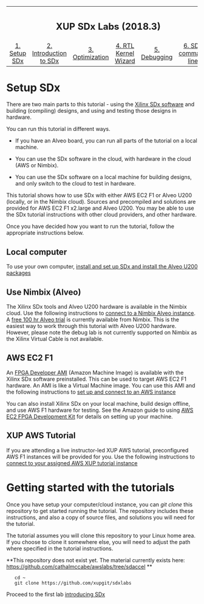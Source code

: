 <table style="width:100%">
  <tr>
    <th width="100%" colspan=6><h2>XUP SDx Labs (2018.3)</h2></th>
  </tr>
  <tr>
    <td align="center"><a href="setup_sdx.md">1. Setup SDx</a></td>
    <td align="center"><a href="sdx_introduction.md">2. Introduction to SDx</a></td>
    <td align="center"><a href="Optimization_lab.md">3. Optimization</a></td>
    <td align="center"><a href="rtl_kernel_wizard_lab.md">4. RTL Kernel Wizard</a></td>
    <td align="center"><a href="debug_lab.md">5. Debugging</a></td>
    <td align="center"><a href="sources/helloworld_ocl/command_line.ipynb">6. SDx command line</a></td>
  </tr>
</table>

# Setup SDx

There are two main parts to this tutorial - using the [Xilinx SDx software](https://www.xilinx.com/products/design-tools/software-zone/sdaccel.html) and building (compiling) designs, and using and testing those designs in hardware. 

You can run this tutorial in different ways. 

* If you have an Alveo board, you can run all parts of the tutorial on a local machine. 

* You can use the SDx software in the cloud, with hardware in the cloud (AWS or Nimbix).

* You can use the SDx software on a local machine for building designs, and only switch to the cloud to test in hardware.

This tutorial shows how to use SDx with either AWS EC2 F1 or Alveo U200 (locally, or in the Nimbix cloud). Sources and precompiled and solutions are provided for AWS EC2 F1 x2.large and Alveo U200. You may be able to use the SDx tutorial instructions with other cloud providers, and other hardware. 

Once you have decided how you want to run the tutorial, follow the appropriate instructions below. 

## Local computer 

To use your own computer, [install and set up SDx and install the Alveo U200 packages](./setup_local_computer.md)

## Use Nimbix (Alveo)

The Xilinx SDx tools and Alveo U200 hardware is available in the Nimbix cloud. Use the following instructions to [connect to a Nimbix Alveo instance](./setup_nimbix.md). A [free 100 hr Alveo trial](https://www.nimbix.net/alveo/) is currently available from Nimbix. This is the easiest way to work through this tutorial with Alveo U200 hardware. However, please note the debug lab is not currently supported on Nimbix as the Xilinx Virtual Cable is not available. 

## AWS EC2 F1

An [FPGA Developer AMI](https://aws.amazon.com/marketplace/pp/B06VVYBLZZ) (Amazon Machine Image) is available with the Xilinx SDx software preinstalled. This can be used to target AWS EC2 F1 hardware. An AMI is like a Virtual Machine image. You can use this AMI and the following instructions to [set up and connect to an AWS instance](./setup_aws.md)

You can also install Xilinx SDx on your local machine, build design offline, and use AWS F1 hardware for testing. See the Amazon guide to using [AWS EC2 FPGA Development Kit](https://github.com/aws/aws-fpga) for details on setting up your machine. 

## XUP AWS Tutorial

If you are attending a live instructor-led XUP AWS tutorial, preconfigured AWS F1 instances will be provided for you. Use the following instructions to [connect to your assigned AWS XUP tutorial instance](./setup_xup_aws_workshop.md)

# Getting started with the tutorials

Once you have setup your computer/cloud instance, you can *git clone* this repository to get started running the tutorial. The repository includes these instructions, and also a copy of source files, and solutions you will need for the tutorial. 

The tutorial assumes you will clone this repository to your Linux home area. If you choose to clone it somewhere else, you will need to adjust the path where specified in the tutorial instructions.

**This repository does not exist yet. The material currently exists here: <https://github.com/cathalmccabe/awslabs/tree/sdaccel> **

```console
   cd ~
   git clone https://github.com/xupgit/sdxlabs
```

Proceed to the first lab [introducing SDx](sdx_introduction.md) 



